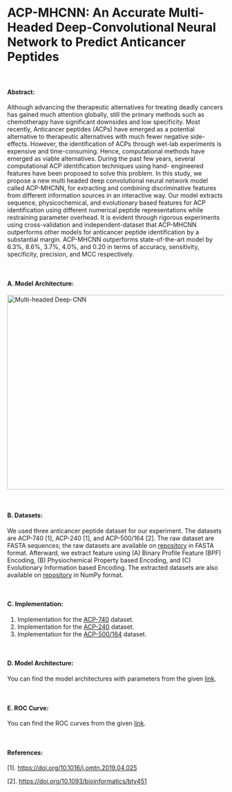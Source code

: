 # ACP-MHCNN: An Accurate Multi-Headed Deep-Convolutional Neural Network to Predict Anticancer Peptides

&nbsp;

#### Abstract:
Although advancing the therapeutic alternatives for treating deadly cancers has gained much attention
globally, still the primary methods such as chemotherapy have significant downsides and low specificity.
Most recently, Anticancer peptides (ACPs) have emerged as a potential alternative to therapeutic
alternatives with much fewer negative side-effects. However, the identification of ACPs through wet-lab
experiments is expensive and time-consuming. Hence, computational methods have emerged as viable
alternatives. During the past few years, several computational ACP identification techniques using hand-
engineered features have been proposed to solve this problem. In this study, we propose a new multi headed
deep convolutional neural network model called ACP-MHCNN, for extracting and combining
discriminative features from different information sources in an interactive way. Our model extracts
sequence, physicochemical, and evolutionary based features for ACP identification using different
numerical peptide representations while restraining parameter overhead. It is evident through rigorous
experiments using cross-validation and independent-dataset that ACP-MHCNN outperforms other models
for anticancer peptide identification by a substantial margin. ACP-MHCNN outperforms state-of-the-art
model by 6.3%, 8.6%, 3.7%, 4.0%, and 0.20 in terms of accuracy, sensitivity, specificity, precision, and
MCC respectively.

&nbsp;

#### A. Model Architecture:
<!-- ![Model-Image](https://github.com/mrzResearchArena/ACP/blob/master/CNN-model.png "Multi-headed Deep-CNN") -->
<img src="https://github.com/mrzResearchArena/ACP/blob/master/ACP-MHCNN-model.png" class="center" title="Multi-headed Deep-CNN" width="650" height="450" />

&nbsp;

#### B. Datasets:
We used three anticancer peptide dataset for our experiment. The datasets are ACP-740 [1], ACP-240 [1], and ACP-500/164 [2].
The raw dataset are FASTA sequences; the raw datasets are available on [repository](https://github.com/mrzResearchArena/Anticancer-Peptides-CNN/tree/master/Datasets-FASTA) in FASTA format. Afterward, we extract feature using (A) Binary Profile Feature (BPF) Encoding, (B) Physiochemical Property based Encoding, and (C) Evolutionary Information based Encoding. The extracted datasets are also available on [repository](https://github.com/mrzResearchArena/Anticancer-Peptides-CNN/tree/master/Datasets-NumPy) in NumPy format.

&nbsp;

#### C. Implementation:
1. Implementation for the [ACP-740](https://github.com/mrzResearchArena/Anticancer-Peptides-CNN/blob/master/Codes/ACP-740-ROC.ipynb) dataset.
2. Implementation for the [ACP-240](https://github.com/mrzResearchArena/Anticancer-Peptides-CNN/blob/master/Codes/ACP-240-ROC.ipynb) dataset.
3. Implementation for the [ACP-500/164](https://github.com/mrzResearchArena/Anticancer-Peptides-CNN/blob/master/Codes/ACP-500-164-ROC.ipynb) dataset.

&nbsp;

#### D. Model Architecture:
You can find the model architectures with parameters from the given [link](https://github.com/mrzResearchArena/Anticancer-Peptides-CNN/tree/master/Model-Architecture).

&nbsp;

#### E. ROC Curve:
You can find the ROC curves from the given [link](https://github.com/mrzResearchArena/Anticancer-Peptides-CNN/tree/master/ROC-Curve).

&nbsp;

#### References:
[1]. https://doi.org/10.1016/j.omtn.2019.04.025

[2]. https://doi.org/10.1093/bioinformatics/bty451
